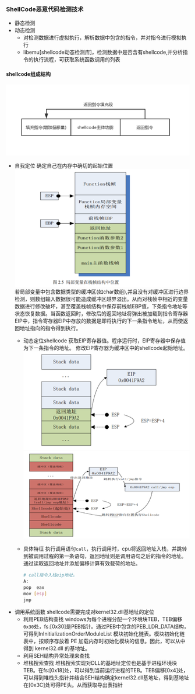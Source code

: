 ### ShellCode恶意代码检测技术
- 静态检测
- 动态检测
    - 对检测数据进行虚拟执行，解析数据中包含的指令，并对指令进行模拟执行
    - libemu[shellcode动态检测库]，检测数据中是否含有shellcode,并分析指令的执行流程，可获取系统函数调用的列表
#### shellcode组成结构
![](image/shellcode_structor.PNG)
- 自我定位
    确定自己在内存中确切的起始位置
    ![](image/stack.PNG)
    若局部变量中包含数据类型的缓冲区(如char数组),并且没有对缓冲区进行边界检测，则数组输入数据很可能造成缓冲区越界溢出。从而对栈帧中相近的变量数据进行修改破坏，甚至覆盖栈帧结构中保存前栈帧EBP值，下条指令地址等状态恢复数据。当函数返回时，修改后的返回地址将弹出被加载到指令寄存器EIP中，指令寄存器EIP中存放的数据是即将执行的下一条指令地址，从而使返回地址指向的指令得到执行。
    - 动态定位shellcode
        获取EIP寄存器值。程序运行时，EIP寄存器中保存值为下一条指令的地址。
        修改EIP寄存器为缓冲区中的shellcode起始地址。
        ![](image/eip_bf.PNG)
        ![](image/eip_af.PNG)
    - 具体特征
    执行调用语句```call```，执行调用时，cpu将返回地址入栈，并跳转到被调用过程的第一条语句，返回地址则是调用语句之后的指令的地址。通过读取返回地址并添加偏移计算有效载荷的地址。
    
        ```bash
        # call指令入栈eip地址。
        A:
        pop  eax
        mov [esp]
        jmp
        ```
- 调用系统函数
    shellcode需要完成对kernel32.dll基地址的定位
    - 利用PEB结构查找
        windows为每个进程分配一个环境块TEB，TEB偏移```0x30```处，fs:[0x30]是PEB指针。通过PEB中包含的PEB_LDR_DATA结构，可得到InInitializationOrderModuleList 模块初始化链表。模块初始化链表中，按顺序存放着 PE 加载内存时初始化模块的信息。因此，可以从中得到 kernel32.dll 的基地址。
    - 利用SEH结构异常处理来查找
    - 堆栈搜索查找
        堆栈搜索实现对DLL的基地址定位也是基于进程环境块TEB。在fs:[0x18]处，可以得到当前运行进程的TEB。TEB偏移[0x4]处，可以得到堆栈头指针并结合SEH结构确定kernel32.dll基地址，得到基地址在[0x3C]处可得PE头。从而获取导出表指针